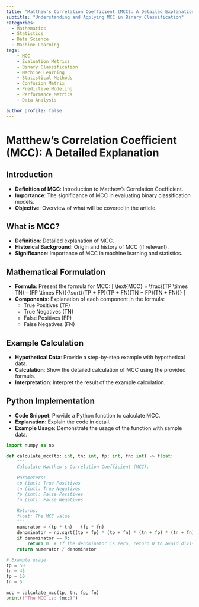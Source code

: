 ```yaml
---
title: "Matthew’s Correlation Coefficient (MCC): A Detailed Explanation"
subtitle: "Understanding and Applying MCC in Binary Classification"
categories:
  - Mathematics
  - Statistics
  - Data Science
  - Machine Learning
tags:
    - MCC
    - Evaluation Metrics
    - Binary Classification
    - Machine Learning
    - Statistical Methods
    - Confusion Matrix
    - Predictive Modeling
    - Performance Metrics
    - Data Analysis

author_profile: false
---
```


# Matthew’s Correlation Coefficient (MCC): A Detailed Explanation

## Introduction
- **Definition of MCC**: Introduction to Matthew’s Correlation Coefficient.
- **Importance**: The significance of MCC in evaluating binary classification models.
- **Objective**: Overview of what will be covered in the article.

## What is MCC?
- **Definition**: Detailed explanation of MCC.
- **Historical Background**: Origin and history of MCC (if relevant).
- **Significance**: Importance of MCC in machine learning and statistics.

## Mathematical Formulation
- **Formula**: Present the formula for MCC:
  \[ \text{MCC} = \frac{(TP \times TN) - (FP \times FN)}{\sqrt{(TP + FP)(TP + FN)(TN + FP)(TN + FN)}} \]
- **Components**: Explanation of each component in the formula:
  - True Positives (TP)
  - True Negatives (TN)
  - False Positives (FP)
  - False Negatives (FN)

## Example Calculation
- **Hypothetical Data**: Provide a step-by-step example with hypothetical data.
- **Calculation**: Show the detailed calculation of MCC using the provided formula.
- **Interpretation**: Interpret the result of the example calculation.

## Python Implementation
- **Code Snippet**: Provide a Python function to calculate MCC.
- **Explanation**: Explain the code in detail.
- **Example Usage**: Demonstrate the usage of the function with sample data.

```python
import numpy as np

def calculate_mcc(tp: int, tn: int, fp: int, fn: int) -> float:
    """
    Calculate Matthew's Correlation Coefficient (MCC).

    Parameters:
    tp (int): True Positives
    tn (int): True Negatives
    fp (int): False Positives
    fn (int): False Negatives

    Returns:
    float: The MCC value
    """
    numerator = (tp * tn) - (fp * fn)
    denominator = np.sqrt((tp + fp) * (tp + fn) * (tn + fp) * (tn + fn))
    if denominator == 0:
        return 0  # If the denominator is zero, return 0 to avoid division by zero
    return numerator / denominator

# Example usage
tp = 50
tn = 45
fp = 10
fn = 5

mcc = calculate_mcc(tp, tn, fp, fn)
print(f"The MCC is: {mcc}")
```
